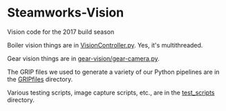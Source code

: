 # Steamworks-Vision
Vision code for the 2017 build season

Boiler vision things are in [VisionController.py](VisionController.py). Yes, it's multithreaded.

Gear vision things are in [gear-vision/gear-camera.py](gear-vision/gear-camera.py).

The GRIP files we used to generate a variety of our Python pipelines are in the [GRIPfiles](GRIPfiles/) directory.

Various testing scripts, image capture scripts, etc., are in the [test_scripts](test_scripts/) directory.
